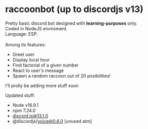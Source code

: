 # raccoonbot (up to discordjs v13)
Pretty basic discord bot designed with **learning-purposes** only.\
Coded in NodeJS enviroment.\
Language: ESP.\
\
Among its features:
- Greet user
- Display local hour
- Find factorial of a given number
- React to user's message
- Spawn a random raccoon out of 20 posibilities!

I'll prolly be adding more stuff soon

Updated stuff:
- Node v16.9.1
- npm 7.24.0 
- discord.js@13.1.0
- @discordjs/voice@0.6.0 [unused atm]
